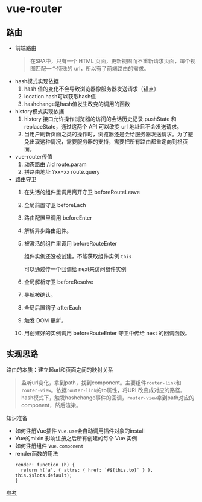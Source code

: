 # vue-router
## 路由
- 前端路由
  >在SPA中，只有一个 HTML 页面，更新视图而不重新请求页面，每个视图匹配一个特殊的 url，所以有了前端路由的需求。
- hash模式实现依据
  1. hash 值的变化不会导致浏览器像服务器发送请求（锚点）
  2. location.hash可以获取hash值
  3. hashchange是hash值发生改变的调用的函数
- history模式实现依据
  1. history 接口允许操作浏览器的访问的会话历史记录.pushState 和 replaceState，通过这两个 API 可以改变 url 地址且不会发送请求。
  2. 当用户刷新页面之类的操作时，浏览器还是会给服务器发送请求。为了避免出现这种情况，需要服务器的支持，需要把所有路由都重定向到根页面。
- vue-router传值
  1. 动态路由 /:id route.param 
  2. 拼路由地址 ?xx=xx route.query
- 路由守卫
  1. 在失活的组件里调用离开守卫 beforeRouteLeave
  2. 全局前置守卫 beforeEach
  3. 路由配置里调用 beforeEnter
  4. 解析异步路由组件。
  5. 被激活的组件里调用 beforeRouteEnter
   
     组件实例还没被创建，不能获取组件实例 `this`

     可以通过传一个回调给 next来访问组件实例

  6. 全局解析守卫 beforeResolve 
  7. 导航被确认。
  8. 全局后置钩子 afterEach
  9. 触发 DOM 更新。
  10. 用创建好的实例调用 beforeRouteEnter 守卫中传给 next 的回调函数。
## 实现思路
路由的本质：建立起url和页面之间的映射关系
>监听url变化，拿到path，找到component。主要组件`router-link`和`router-view`。依据`router-link`的to属性，将URL改变成对应的路径。hash模式下，触发hashchange事件的回调，`router-view`拿到path对应的component，然后渲染。

知识准备
- 如何注册Vue插件
  `Vue.use`会自动调用插件对象的install
- Vue的mixin
  影响注册之后所有创建的每个 Vue 实例
- 如何注册组件
  `Vue.component`
- render函数的用法
  ```
  render: function (h) {
    return h('a', { attrs: { href: `#${this.to}` } }, this.$slots.default);
  }
  ```

[参考](https://segmentfault.com/a/1190000022105972)